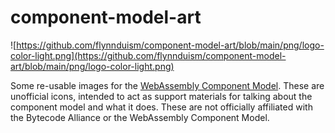 # component-model-art

![https://github.com/flynnduism/component-model-art/blob/main/png/logo-color-light.png](https://github.com/flynnduism/component-model-art/blob/main/png/logo-color-light.png)

Some re-usable images for the [WebAssembly Component Model](https://github.com/WebAssembly/component-model). These are unofficial icons, intended to act as support materials for talking about the component model and what it does. These are not officially affiliated with the Bytecode Alliance or the WebAssembly Component Model.
